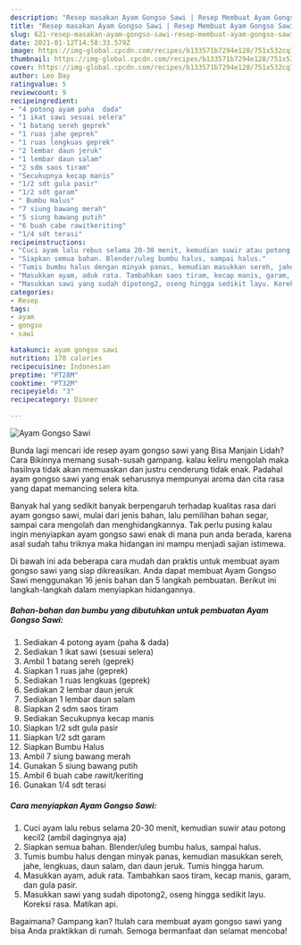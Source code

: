 ```yaml
---
description: "Resep masakan Ayam Gongso Sawi | Resep Membuat Ayam Gongso Sawi Yang Enak Dan Lezat"
title: "Resep masakan Ayam Gongso Sawi | Resep Membuat Ayam Gongso Sawi Yang Enak Dan Lezat"
slug: 621-resep-masakan-ayam-gongso-sawi-resep-membuat-ayam-gongso-sawi-yang-enak-dan-lezat
date: 2021-01-12T14:58:33.579Z
image: https://img-global.cpcdn.com/recipes/b133571b7294e128/751x532cq70/ayam-gongso-sawi-foto-resep-utama.jpg
thumbnail: https://img-global.cpcdn.com/recipes/b133571b7294e128/751x532cq70/ayam-gongso-sawi-foto-resep-utama.jpg
cover: https://img-global.cpcdn.com/recipes/b133571b7294e128/751x532cq70/ayam-gongso-sawi-foto-resep-utama.jpg
author: Leo Day
ratingvalue: 5
reviewcount: 9
recipeingredient:
- "4 potong ayam paha  dada"
- "1 ikat sawi sesuai selera"
- "1 batang sereh geprek"
- "1 ruas jahe geprek"
- "1 ruas lengkuas geprek"
- "2 lembar daun jeruk"
- "1 lembar daun salam"
- "2 sdm saos tiram"
- "Secukupnya kecap manis"
- "1/2 sdt gula pasir"
- "1/2 sdt garam"
- " Bumbu Halus"
- "7 siung bawang merah"
- "5 siung bawang putih"
- "6 buah cabe rawitkeriting"
- "1/4 sdt terasi"
recipeinstructions:
- "Cuci ayam lalu rebus selama 20-30 menit, kemudian suwir atau potong kecil2 (ambil dagingnya aja)"
- "Siapkan semua bahan. Blender/uleg bumbu halus, sampai halus."
- "Tumis bumbu halus dengan minyak panas, kemudian masukkan sereh, jahe, lengkuas, daun salam, dan daun jeruk. Tumis hingga harum."
- "Masukkan ayam, aduk rata. Tambahkan saos tiram, kecap manis, garam, dan gula pasir."
- "Masukkan sawi yang sudah dipotong2, oseng hingga sedikit layu. Koreksi rasa. Matikan api."
categories:
- Resep
tags:
- ayam
- gongso
- sawi

katakunci: ayam gongso sawi 
nutrition: 170 calories
recipecuisine: Indonesian
preptime: "PT28M"
cooktime: "PT32M"
recipeyield: "3"
recipecategory: Dinner

---
```



![Ayam Gongso Sawi](https://img-global.cpcdn.com/recipes/b133571b7294e128/751x532cq70/ayam-gongso-sawi-foto-resep-utama.jpg)

Bunda lagi mencari ide resep ayam gongso sawi yang Bisa Manjain Lidah? Cara Bikinnya memang susah-susah gampang. kalau keliru mengolah maka hasilnya tidak akan memuaskan dan justru cenderung tidak enak. Padahal ayam gongso sawi yang enak seharusnya mempunyai aroma dan cita rasa yang dapat memancing selera kita.

Banyak hal yang sedikit banyak berpengaruh terhadap kualitas rasa dari ayam gongso sawi, mulai dari jenis bahan, lalu pemilihan bahan segar, sampai cara mengolah dan menghidangkannya. Tak perlu pusing kalau ingin menyiapkan ayam gongso sawi enak di mana pun anda berada, karena asal sudah tahu triknya maka hidangan ini mampu menjadi sajian istimewa.




Di bawah ini ada beberapa cara mudah dan praktis untuk membuat ayam gongso sawi yang siap dikreasikan. Anda dapat membuat Ayam Gongso Sawi menggunakan 16 jenis bahan dan 5 langkah pembuatan. Berikut ini langkah-langkah dalam menyiapkan hidangannya.

<!--inarticleads1-->

##### Bahan-bahan dan bumbu yang dibutuhkan untuk pembuatan Ayam Gongso Sawi:

1. Sediakan 4 potong ayam (paha &amp; dada)
1. Sediakan 1 ikat sawi (sesuai selera)
1. Ambil 1 batang sereh (geprek)
1. Siapkan 1 ruas jahe (geprek)
1. Sediakan 1 ruas lengkuas (geprek)
1. Sediakan 2 lembar daun jeruk
1. Sediakan 1 lembar daun salam
1. Siapkan 2 sdm saos tiram
1. Sediakan Secukupnya kecap manis
1. Siapkan 1/2 sdt gula pasir
1. Siapkan 1/2 sdt garam
1. Siapkan  Bumbu Halus
1. Ambil 7 siung bawang merah
1. Gunakan 5 siung bawang putih
1. Ambil 6 buah cabe rawit/keriting
1. Gunakan 1/4 sdt terasi




<!--inarticleads2-->

##### Cara menyiapkan Ayam Gongso Sawi:

1. Cuci ayam lalu rebus selama 20-30 menit, kemudian suwir atau potong kecil2 (ambil dagingnya aja)
1. Siapkan semua bahan. Blender/uleg bumbu halus, sampai halus.
1. Tumis bumbu halus dengan minyak panas, kemudian masukkan sereh, jahe, lengkuas, daun salam, dan daun jeruk. Tumis hingga harum.
1. Masukkan ayam, aduk rata. Tambahkan saos tiram, kecap manis, garam, dan gula pasir.
1. Masukkan sawi yang sudah dipotong2, oseng hingga sedikit layu. Koreksi rasa. Matikan api.




Bagaimana? Gampang kan? Itulah cara membuat ayam gongso sawi yang bisa Anda praktikkan di rumah. Semoga bermanfaat dan selamat mencoba!
